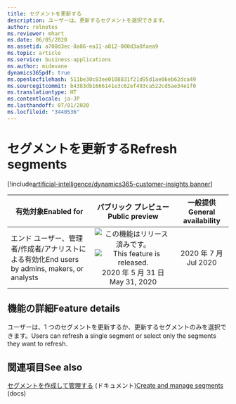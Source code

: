 ```yaml
---
title: セグメントを更新する
description: ユーザーは、更新するセグメントを選択できます。
author: relnotes
ms.reviewer: mhart
ms.date: 06/05/2020
ms.assetid: a708d3ec-8a86-ea11-a812-000d3a8faea9
ms.topic: article
ms.service: business-applications
ms.author: midevane
dynamics365pdf: true
ms.openlocfilehash: 511be30c83ee0108831f21d95d1ae06eb62dca49
ms.sourcegitcommit: b4383db1666141e3c62ef493ca522cd5ae34e1f0
ms.translationtype: HT
ms.contentlocale: ja-JP
ms.lasthandoff: 07/01/2020
ms.locfileid: "3440536"
---
```

# <a name="refresh-segments"></a><span data-ttu-id="589bd-103">セグメントを更新する</span><span class="sxs-lookup"><span data-stu-id="589bd-103">Refresh segments</span></span>
[!include[artificial-intelligence/dynamics365-customer-insights banner](../includes/artificial-intelligence/dynamics365-customer-insights.md)]

| <span data-ttu-id="589bd-104">有効対象</span><span class="sxs-lookup"><span data-stu-id="589bd-104">Enabled for</span></span>    |  <span data-ttu-id="589bd-105">パブリック プレビュー</span><span class="sxs-lookup"><span data-stu-id="589bd-105">Public preview</span></span> | <span data-ttu-id="589bd-106">一般提供</span><span class="sxs-lookup"><span data-stu-id="589bd-106">General availability</span></span> | 
| ---------- | :----------: |:----------: |
|<span data-ttu-id="589bd-107">エンド ユーザー、管理者/作成者/アナリストによる有効化</span><span class="sxs-lookup"><span data-stu-id="589bd-107">End users by admins, makers, or analysts</span></span>|<span data-ttu-id="589bd-108">![この機能はリリース済みです。](/dynamics365-release-plan/media/green-checkmark.png "この機能はリリース済みです。")</span><span class="sxs-lookup"><span data-stu-id="589bd-108">![This feature is released.](/dynamics365-release-plan/media/green-checkmark.png "This feature is released.")</span></span> <span data-ttu-id="589bd-109">2020 年 5 月 31 日</span><span class="sxs-lookup"><span data-stu-id="589bd-109">May 31, 2020</span></span>| <span data-ttu-id="589bd-110">2020 年 7 月</span><span class="sxs-lookup"><span data-stu-id="589bd-110">Jul 2020</span></span>|






## <a name="feature-details"></a><span data-ttu-id="589bd-111">機能の詳細</span><span class="sxs-lookup"><span data-stu-id="589bd-111">Feature details</span></span>
<!--feature detail start -->
<span data-ttu-id="589bd-112">ユーザーは、1 つのセグメントを更新するか、更新するセグメントのみを選択できます。</span><span class="sxs-lookup"><span data-stu-id="589bd-112">Users can refresh a single segment or select only the segments they want to refresh.</span></span>

<!--feature detail end -->










## <a name="see-also"></a><span data-ttu-id="589bd-113">関連項目</span><span class="sxs-lookup"><span data-stu-id="589bd-113">See also</span></span>

<!--docs start-->
<span data-ttu-id="589bd-114">[セグメントを作成して管理する](https://docs.microsoft.com/dynamics365/ai/customer-insights/pm-segments) (ドキュメント)</span><span class="sxs-lookup"><span data-stu-id="589bd-114">[Create and manage segments](https://docs.microsoft.com/dynamics365/ai/customer-insights/pm-segments) (docs)</span></span>
<!--docs end-->
